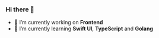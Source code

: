 ### Hi there 👋

- 🔭 I’m currently working on **Frontend**
- 🌱 I’m currently learning **Swift UI**, **TypeScript** and **Golang**
